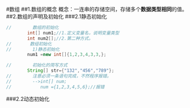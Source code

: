 #数组
##1.数组的概念
概念：一连串的存储空间，存储多个**数据类型相同**的值。
##2.数组的声明及初始化
###2.1静态初始化
```java
//        数组的初始化
        int[] num1;//1.定义变量名，说明变量类型
        int num2[];//2.第二种方式。
//       数组初始化
//        1)静态初始化
        num1 =new int[]{1,2,3,4,3,3,};

//        初始化的简写方式
        String[] str={"132","456","789"};
//        注意必须一条语句完成，不然程序报错。
//        -->int[] num;
//           num ={1,2,3,4,5,6};//报错
```
###2.2动态初始化

